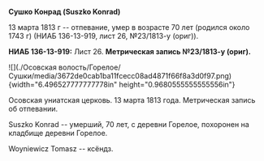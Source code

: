 **Сушко Конрад (Suszko Konrad)**

13 марта 1813 г -- отпевание, умер в возрасте 70 лет (родился около 1743
г) (НИАБ 136-13-919, лист 26, №23/1813-у (ориг)).

**НИАБ 136-13-919:** Лист 26. **Метрическая запись №23/1813-у (ориг).**

![](./Осовская волость/Горелое/Сушки/media/3672de0cab1ba11fcecc08ad4871f66f8a3d0f97.png){width="6.496527777777778in"
height="0.9680555555555556in"}

Осовская униатская церковь. 13 марта 1813 года. Метрическая запись об
отпевании.

Suszko Konrad -- умерший, 70 лет, с деревни Горелое, похоронен на
кладбище деревни Горелое.

Woyniewicz Tomasz -- ксёндз.

